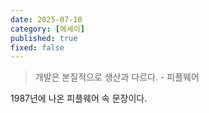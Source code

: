 ```yaml
---
date: 2025-07-10
category: [에세이]
published: true
fixed: false
---
```


> 개발은 본질적으로 생산과 다르다. - 피플웨어

1987년에 나온 피플웨어 속 문장이다.